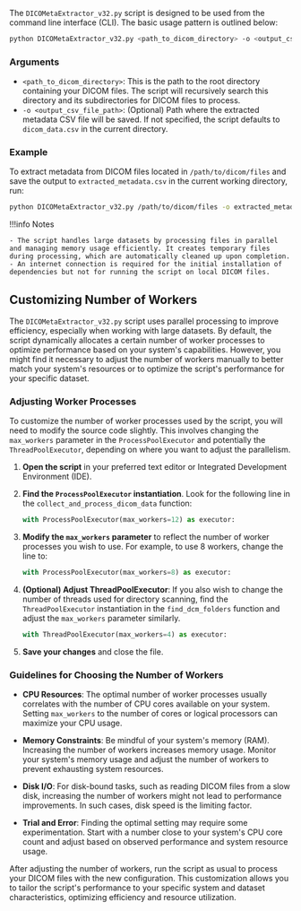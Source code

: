 The `DICOMetaExtractor_v32.py` script is designed to be used from the command line interface (CLI). The basic usage pattern is outlined below:

```sh
python DICOMetaExtractor_v32.py <path_to_dicom_directory> -o <output_csv_file_path>
```

### Arguments

- `<path_to_dicom_directory>`: This is the path to the root directory containing your DICOM files. The script will recursively search this directory and its subdirectories for DICOM files to process.
- `-o <output_csv_file_path>`: (Optional) Path where the extracted metadata CSV file will be saved. If not specified, the script defaults to `dicom_data.csv` in the current directory.

### Example

To extract metadata from DICOM files located in `/path/to/dicom/files` and save the output to `extracted_metadata.csv` in the current working directory, run:

```sh
python DICOMetaExtractor_v32.py /path/to/dicom/files -o extracted_metadata.csv
```

!!!info Notes

    - The script handles large datasets by processing files in parallel and managing memory usage efficiently. It creates temporary files during processing, which are automatically cleaned up upon completion.
    - An internet connection is required for the initial installation of dependencies but not for running the script on local DICOM files.

## Customizing Number of Workers

The `DICOMetaExtractor_v32.py` script uses parallel processing to improve efficiency, especially when working with large datasets. By default, the script dynamically allocates a certain number of worker processes to optimize performance based on your system's capabilities. However, you might find it necessary to adjust the number of workers manually to better match your system's resources or to optimize the script's performance for your specific dataset.

### Adjusting Worker Processes

To customize the number of worker processes used by the script, you will need to modify the source code slightly. This involves changing the `max_workers` parameter in the `ProcessPoolExecutor` and potentially the `ThreadPoolExecutor`, depending on where you want to adjust the parallelism.

1. **Open the script** in your preferred text editor or Integrated Development Environment (IDE).

2. **Find the `ProcessPoolExecutor` instantiation**. Look for the following line in the `collect_and_process_dicom_data` function:

   ```python
   with ProcessPoolExecutor(max_workers=12) as executor:
   ```

3. **Modify the `max_workers` parameter** to reflect the number of worker processes you wish to use. For example, to use 8 workers, change the line to:

   ```python
   with ProcessPoolExecutor(max_workers=8) as executor:
   ```

4. **(Optional) Adjust ThreadPoolExecutor**: If you also wish to change the number of threads used for directory scanning, find the `ThreadPoolExecutor` instantiation in the `find_dcm_folders` function and adjust the `max_workers` parameter similarly.

   ```python
   with ThreadPoolExecutor(max_workers=4) as executor:
   ```

5. **Save your changes** and close the file.

### Guidelines for Choosing the Number of Workers

- **CPU Resources**: The optimal number of worker processes usually correlates with the number of CPU cores available on your system. Setting `max_workers` to the number of cores or logical processors can maximize your CPU usage.
  
- **Memory Constraints**: Be mindful of your system's memory (RAM). Increasing the number of workers increases memory usage. Monitor your system's memory usage and adjust the number of workers to prevent exhausting system resources.

- **Disk I/O**: For disk-bound tasks, such as reading DICOM files from a slow disk, increasing the number of workers might not lead to performance improvements. In such cases, disk speed is the limiting factor.

- **Trial and Error**: Finding the optimal setting may require some experimentation. Start with a number close to your system's CPU core count and adjust based on observed performance and system resource usage.

After adjusting the number of workers, run the script as usual to process your DICOM files with the new configuration. This customization allows you to tailor the script's performance to your specific system and dataset characteristics, optimizing efficiency and resource utilization.